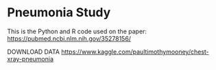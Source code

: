# Pneumonia Study
This is the Python and R code used on the paper:
https://pubmed.ncbi.nlm.nih.gov/35278156/

DOWNLOAD DATA
https://www.kaggle.com/paultimothymooney/chest-xray-pneumonia


